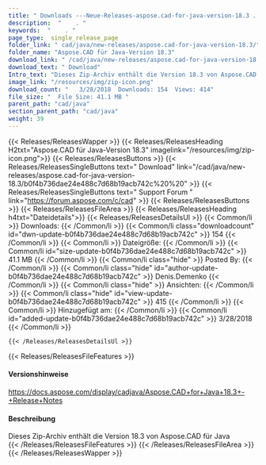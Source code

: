 ```yaml
---
title: " Downloads ---Neue-Releases-aspose.cad-for-java-version-18.3 . "
description:  "    . " 
keywords:  "    . " 
page_type:  single_release_page
folder_link: " cad/java/new-releases/aspose.cad-for-java-version-18.3/"
folder_name: "Aspose.CAD für Java-Version 18.3"
download_link: " /cad/java/new-releases/aspose.cad-for-java-version-18.3/b0f4b736dae24e488c7d68b19acb742c"
download_text: " Download"
Intro_text: "Dieses Zip-Archiv enthält die Version 18.3 von Aspose.CAD für Java"
image_link: "/resources/img/zip-icon.png"
download_count: "   3/28/2018  Downloads: 154  Views: 414"
file_size: "  File Size: 41.1 MB "
parent_path: "cad/java"
section_parent_path: "cad/java"
weight: 39
---
```


{{< Releases/ReleasesWapper >}}
  {{< Releases/ReleasesHeading H2txt="Aspose.CAD für Java-Version 18.3" imagelink="/resources/img/zip-icon.png">}}
  {{< Releases/ReleasesButtons >}}
    {{< Releases/ReleasesSingleButtons text=" Download" link="/cad/java/new-releases/aspose.cad-for-java-version-18.3/b0f4b736dae24e488c7d68b19acb742c%20%20" >}}
    {{< Releases/ReleasesSingleButtons text=" Support Forum " link="https://forum.aspose.com/c/cad" >}}
  {{< Releases/ReleasesButtons >}}
  {{< Releases/ReleasesFileArea >}}
    {{< Releases/ReleasesHeading h4txt="Dateidetails">}}
    {{< Releases/ReleasesDetailsUl >}}
            {{< Common/li >}} Downloads: {{< /Common/li >}}
      {{< Common/li class="downloadcount" id="dwn-update-b0f4b736dae24e488c7d68b19acb742c" >}} 154 {{< /Common/li >}}
      {{< Common/li >}} Dateigröße: {{< /Common/li >}}
      {{< Common/li id="size-update-b0f4b736dae24e488c7d68b19acb742c" >}} 41.1 MB {{< /Common/li >}} 
      {{< Common/li  class="hide" >}} Posted By: {{< /Common/li >}} 
      {{< Common/li class="hide" id="author-update-b0f4b736dae24e488c7d68b19acb742c" >}} Denis.Demenko {{< /Common/li >}}
      {{< Common/li class="hide" >}} Ansichten: {{< /Common/li >}}
      {{< Common/li class="hide" id="view-update-b0f4b736dae24e488c7d68b19acb742c" >}} 415 {{< /Common/li >}}
      {{< Common/li >}} Hinzugefügt am: {{< /Common/li >}}
      {{< Common/li id="added-update-b0f4b736dae24e488c7d68b19acb742c" >}} 3/28/2018 {{< /Common/li >}} 

    {{< /Releases/ReleasesDetailsUl >}}

  {{< Releases/ReleasesFileFeatures >}}
      <h4>Versionshinweise</h4><div> <a href="https://docs.aspose.com/display/cadjava/Aspose.CAD+for+Java+18.3+-+Release+Notes">https://docs.aspose.com/display/cadjava/Aspose.CAD+for+Java+18.3+-+Release+Notes</a></div><h4> Beschreibung</h4><div class="HTMLDescription"> Dieses Zip-Archiv enthält die Version 18.3 von Aspose.CAD für Java</div>
  {{< /Releases/ReleasesFileFeatures >}}
 {{< /Releases/ReleasesFileArea >}}
{{< /Releases/ReleasesWapper >}}



